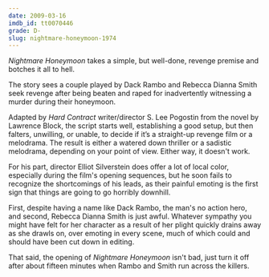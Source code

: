 ```yaml
---
date: 2009-03-16
imdb_id: tt0070446
grade: D-
slug: nightmare-honeymoon-1974
---
```


_Nightmare Honeymoon_ takes a simple, but well-done, revenge premise and botches it all to hell.

The story sees a couple played by Dack Rambo and Rebecca Dianna Smith seek revenge after being beaten and raped for inadvertently witnessing a murder during their honeymoon.

Adapted by <span data-imdb-id="tt0064406">_Hard Contract_</span> writer/director S. Lee Pogostin from the novel by Lawrence Block, the script starts well, establishing a good setup, but then falters, unwilling, or unable, to decide if it’s a straight-up revenge film or a melodrama. The result is either a watered down thriller or a sadistic melodrama, depending on your point of view. Either way, it doesn't work.

For his part, director Elliot Silverstein does offer a lot of local color, especially during the film's opening sequences, but he soon fails to recognize the shortcomings of his leads, as their painful emoting is the first sign that things are going to go horribly downhill.

First, despite having a name like Dack Rambo, the man's no action hero, and second, Rebecca Dianna Smith is just awful. Whatever sympathy you might have felt for her character as a result of her plight quickly drains away as she drawls on, over emoting in every scene, much of which could and should have been cut down in editing.

That said, the opening of _Nightmare Honeymoon_ isn't bad, just turn it off after about fifteen minutes when Rambo and Smith run across the killers.
